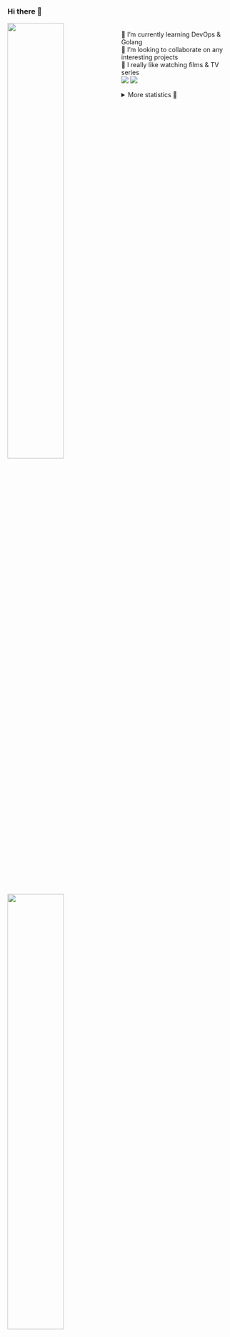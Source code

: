 ### Hi there 👋


[<img align="left" width="50%" src="https://github-readme-stats.vercel.app/api?username=rufusnufus&hide=issues&show_icons=true&count_private=true&theme=transparent&title_color=FF6F40&text_color=FBF9F8&icon_color=F48242&hide_border=true&hide_title=true#gh-dark-mode-only">](https://metrics.lecoq.io/rufusnufus#gh-dark-mode-only)
[<img align="left" width="50%" src="https://github-readme-stats.vercel.app/api?username=rufusnufus&hide=issues&show_icons=true&count_private=true&theme=transparent&title_color=FF6533&text_color=4D4644&icon_color=FF8038&hide_border=true&hide_title=true#gh-light-mode-only">](https://metrics.lecoq.io/rufusnufus#gh-light-mode-only)

<p>
  <br>
  🌱 I’m currently learning DevOps & Golang</br>
  👯 I’m looking to collaborate on any interesting projects</br>
  🎥 I really like watching films & TV series</br>
  <a href="https://linkedin.com/in/rufusnufus"><img src="https://img.shields.io/badge/linkedin-0077B5.svg?style=for-the-badge&logo=linkedin&logoColor=white"/></a>
  <a href="https://t.me/rufusnufus"><img src="https://img.shields.io/badge/-telegram-black?style=for-the-badge&color=blue&logo=telegram"/></a>
</p>

<p text-align="left">
<details>
  <summary>More statistics 👀</summary><br/>

<!--START_SECTION:waka-->
![Code Time](http://img.shields.io/badge/Code%20Time-415%20hrs%2029%20mins-blue)

![Profile Views](http://img.shields.io/badge/Profile%20Views-3-blue)

**I'm an Early 🐤** 

```text
🌞 Morning                6409 commits        █████░░░░░░░░░░░░░░░░░░░░   21.35 % 
🌆 Daytime                17361 commits       ██████████████░░░░░░░░░░░   57.83 % 
🌃 Evening                5475 commits        █████░░░░░░░░░░░░░░░░░░░░   18.24 % 
🌙 Night                  776 commits         █░░░░░░░░░░░░░░░░░░░░░░░░   02.58 % 
```
📅 **I'm Most Productive on Monday** 

```text
Monday                   6084 commits        █████░░░░░░░░░░░░░░░░░░░░   20.27 % 
Tuesday                  5701 commits        █████░░░░░░░░░░░░░░░░░░░░   18.99 % 
Wednesday                5975 commits        █████░░░░░░░░░░░░░░░░░░░░   19.90 % 
Thursday                 5389 commits        ████░░░░░░░░░░░░░░░░░░░░░   17.95 % 
Friday                   5291 commits        ████░░░░░░░░░░░░░░░░░░░░░   17.62 % 
Saturday                 664 commits         █░░░░░░░░░░░░░░░░░░░░░░░░   02.21 % 
Sunday                   917 commits         █░░░░░░░░░░░░░░░░░░░░░░░░   03.05 % 
```


📊 **This Week I Spent My Time On** 

```text
💬 Programming Languages: 
Other                    5 hrs 58 mins       ███████████████░░░░░░░░░░   61.26 % 
HCL                      1 hr 50 mins        █████░░░░░░░░░░░░░░░░░░░░   18.82 % 
YAML                     1 hr 22 mins        ████░░░░░░░░░░░░░░░░░░░░░   14.18 % 
Terraform                15 mins             █░░░░░░░░░░░░░░░░░░░░░░░░   02.68 % 
Bash                     14 mins             █░░░░░░░░░░░░░░░░░░░░░░░░   02.56 % 

🔥 Editors: 
iTerm2                   5 hrs 46 mins       ███████████████░░░░░░░░░░   59.19 % 
VS Code                  3 hrs 58 mins       ██████████░░░░░░░░░░░░░░░   40.81 % 
```

**I Mostly Code in Java** 

```text
Python                   19 repos            ███░░░░░░░░░░░░░░░░░░░░░░   12.67 % 
Smarty                   14 repos            ██░░░░░░░░░░░░░░░░░░░░░░░   09.33 % 
HCL                      6 repos             █░░░░░░░░░░░░░░░░░░░░░░░░   04.00 % 
HTML                     4 repos             █░░░░░░░░░░░░░░░░░░░░░░░░   02.67 % 
Mustache                 4 repos             █░░░░░░░░░░░░░░░░░░░░░░░░   02.67 % 
```




 Last Updated on 25/07/2023 01:07:16 UTC
<!--END_SECTION:waka-->

</details>
</p>
